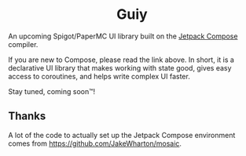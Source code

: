 <div align="center">

# Guiy
</div>

An upcoming Spigot/PaperMC UI library built on the [Jetpack Compose](https://developer.android.com/jetpack/compose) compiler.

If you are new to Compose, please read the link above. In short, it is a declarative UI library that makes working with state good, gives easy access to coroutines, and helps write complex UI faster.

Stay tuned, coming soon:tm:!

## Thanks
A lot of the code to actually set up the Jetpack Compose environment comes from https://github.com/JakeWharton/mosaic.
